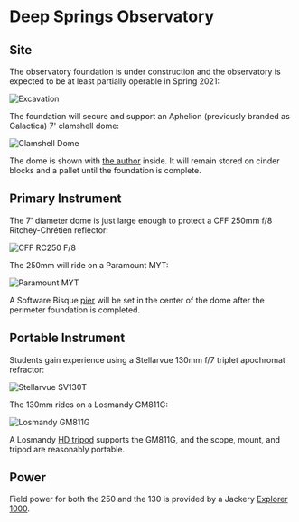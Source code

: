 # Deep Springs Observatory

## Site

The observatory foundation is under construction and the observatory is expected to be at least partially operable in Spring 2021:

![Excavation](./photos/ExcavationUnderSmokySkies.jpeg)

The foundation will secure and support an Aphelion (previously branded as Galactica) 7' clamshell dome:

![Clamshell Dome](./photos/ClamshellDome.jpeg)

The dome is shown with [the author](../) inside. It will remain stored on cinder blocks and a pallet until the foundation is complete.

## Primary Instrument

The 7' diameter dome is just large enough to protect a CFF 250mm f/8 Ritchey-Chr&eacute;tien reflector:

![CFF RC250 F/8](./photos/250mm-1308-1200x900.jpg)

The 250mm will ride on a Paramount MYT:

![Paramount MYT](./photos/ParamountMYT.jpg)

A Software Bisque [pier](https://www.bisque.com/product/mx-pier/) will be set in the center of the dome after the perimeter foundation is completed.

## Portable Instrument

Students gain experience using a Stellarvue 130mm f/7 triplet apochromat refractor:

![Stellarvue SV130T](./photos/SVA130EDT.png)

The 130mm rides on a Losmandy GM811G:

![Losmandy GM811G](./photos/GM811G.jpeg)

A Losmandy [HD tripod](http://store.losmandy.com/fhd-ma) supports the GM811G, and the scope, mount, and tripod are reasonably portable.

## Power

Field power for both the 250 and the 130 is provided by a Jackery [Explorer 1000](https://www.jackery.com/products/explorer-1000-portable-power-station).
